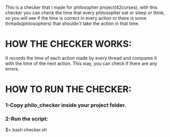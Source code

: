 This is a checker that i made for philosopher project(42curses), with this checker you can check the time that every philosopher eat or sleep or think, so you will see if the time is correct in every action or there is some threads(philosophers) that shouldn't take the action in that time.
 
  <h1>HOW THE CHECKER WORKS:</h1>
 It records the time of each action made by every thread and compares it with the time of the next action. This way, you can check if there are any errors.
 <h1>HOW TO RUN THE CHECKER:</h1>
<h3>1-Copy philo_checker inside your project folder.</h3>
<h3>2-Run the script:</h3>
   $> bash checker.sh
